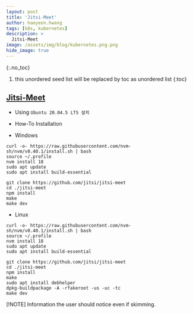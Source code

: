 ```yaml
---
layout: post
title: 'Jitsi-Meet' 
author: haeyeon.hwang
tags: [k8s, kubernetes]
description: >
  Jitsi-Meet 
image: /assets/img/blog/kubernetes.png.png
hide_image: true
---
```


{:.no_toc}
1. this unordered seed list will be replaced by toc as unordered list
{:toc}

## [Jitsi-Meet](https://jitsi.github.io/handbook/docs/dev-guide/dev-guide-web-jitsi-meet/)

- Using `Ubuntu 20.04.5 LTS 설치`
- How-To Installation

- Windows

~~~console
curl -o- https://raw.githubusercontent.com/nvm-sh/nvm/v0.40.1/install.sh | bash
source ~/.profile
nvm install 18
sudo apt update
sudo apt install build-essential

git clone https://github.com/jitsi/jitsi-meet
cd ./jitsi-meet
npm install
make
make dev
~~~

- Linux

~~~console
curl -o- https://raw.githubusercontent.com/nvm-sh/nvm/v0.40.1/install.sh | bash
source ~/.profile
nvm install 18
sudo apt update
sudo apt install build-essential

git clone https://github.com/jitsi/jitsi-meet
cd ./jitsi-meet
npm install
make
sudo apt install debhelper
dpkg-buildpackage -A -rfakeroot -us -uc -tc
make dev
~~~

[!NOTE]
Information the user should notice even if skimming.

